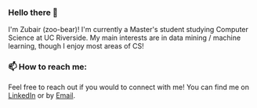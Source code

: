### Hello there 👋

I'm Zubair (zoo-bear)! I'm currently a Master's student studying Computer Science at UC Riverside. My main interests are in data mining / machine learning, though I enjoy most areas of CS! 

### 📫 How to reach me:
Feel free to reach out if you would to connect with me! You can find me on [LinkedIn](https://www.linkedin.com/in/zubair-qazi/) or by [Email](mailto:zqazi004@ucr.edu).

<!--
**ZubairQazi/ZubairQazi** is a ✨ _special_ ✨ repository because its `README.md` (this file) appears on your GitHub profile.

Here are some ideas to get you started:

- 🔭 I’m currently working on ...
- 🌱 I’m currently learning ...
- 👯 I’m looking to collaborate on ...
- 🤔 I’m looking for help with ...
- 💬 Ask me about ...
- 📫 How to reach me: ...
- 😄 Pronouns: ...
- ⚡ Fun fact: ...
-->
